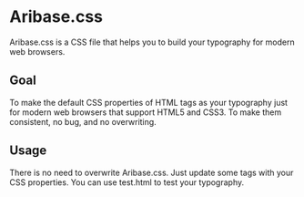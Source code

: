 Aribase.css
=======

Aribase.css is a CSS file that helps you to build your typography for modern web browsers.

## Goal

To make the default CSS properties of HTML tags as your typography just for modern web browsers that support HTML5 and CSS3. To make them consistent, no bug, and no overwriting.

## Usage

There is no need to overwrite Aribase.css. Just update some tags with your CSS properties. You can use test.html to test your typography.